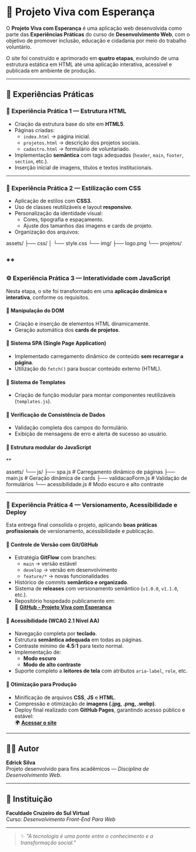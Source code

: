 # 🌱 Projeto Viva com Esperança

O **Projeto Viva com Esperança** é uma aplicação web desenvolvida como parte das **Experiências Práticas** do curso de **Desenvolvimento Web**, com o objetivo de promover inclusão, educação e cidadania por meio do trabalho voluntário.  

O site foi construído e aprimorado em **quatro etapas**, evoluindo de uma estrutura estática em HTML até uma aplicação interativa, acessível e publicada em ambiente de produção.

---

## 🧩 Experiências Práticas

### 🧱 **Experiência Prática 1 — Estrutura HTML**
- Criação da estrutura base do site em **HTML5**.  
- Páginas criadas:
  - `index.html` → página inicial.
  - `projetos.html` → descrição dos projetos sociais.
  - `cadastro.html` → formulário de voluntariado.
- Implementação **semântica** com tags adequadas (`header`, `main`, `footer`, `section`, etc.).
- Inserção inicial de imagens, títulos e textos institucionais.

---

### 🎨 **Experiência Prática 2 — Estilização com CSS**
- Aplicação de estilos com **CSS3**.
- Uso de classes reutilizáveis e layout **responsivo**.
- Personalização da identidade visual:
  - Cores, tipografia e espaçamento.
  - Ajuste dos tamanhos das imagens e cards de projeto.
- Organização dos arquivos:

assets/
├── css/
│ └── style.css
└── img/
├── logo.png
└── projetos/

**
---

### ⚙️ **Experiência Prática 3 — Interatividade com JavaScript**
Nesta etapa, o site foi transformado em uma **aplicação dinâmica e interativa**, conforme os requisitos.

#### 🔹 Manipulação do DOM
- Criação e inserção de elementos HTML dinamicamente.
- Geração automática dos **cards de projetos**.

#### 🔹 Sistema SPA (Single Page Application)
- Implementado carregamento dinâmico de conteúdo **sem recarregar a página**.
- Utilização do `fetch()` para buscar conteúdo externo (HTML).

#### 🔹 Sistema de Templates
- Criação de função modular para montar componentes reutilizáveis (`templates.js`).

#### 🔹 Verificação de Consistência de Dados
- Validação completa dos campos do formulário.
- Exibição de mensagens de erro e alerta de sucesso ao usuário.

#### 📁 Estrutura modular do JavaScript
**

assets/
└── js/
├── spa.js # Carregamento dinâmico de páginas
├── main.js # Geração dinâmica de cards
├── validacaoForm.js # Validação de formulários
└── acessibilidade.js # Modo escuro e alto contraste


---

### 🚀 **Experiência Prática 4 — Versionamento, Acessibilidade e Deploy**
Esta entrega final consolida o projeto, aplicando **boas práticas profissionais** de versionamento, acessibilidade e publicação.

#### 🔹 Controle de Versão com Git/GitHub
- Estratégia **GitFlow** com branches:
  - `main` → versão estável
  - `develop` → versão em desenvolvimento
  - `feature/*` → novas funcionalidades  
- Histórico de commits **semântico e organizado**.  
- Sistema de **releases** com versionamento semântico (`v1.0.0`, `v1.1.0`, etc.).  
- Repositório hospedado publicamente em:  
  🔗 [**GitHub - Projeto Viva com Esperança**](https://github.com/edrickss2019-code/Projeto-viva-com-esperanca)

#### 🔹 Acessibilidade (WCAG 2.1 Nível AA)
- Navegação completa por **teclado**.  
- Estrutura **semântica adequada** em todas as páginas.  
- Contraste mínimo de **4.5:1** para texto normal.  
- Implementação de:
  - **Modo escuro**
  - **Modo de alto contraste**
- Suporte completo a **leitores de tela** com atributos `aria-label`, `role`, etc.

#### 🔹 Otimização para Produção
- Minificação de arquivos **CSS**, **JS** e **HTML**.  
- Compressão e otimização de **imagens (.jpg, .png, .webp)**.  
- Deploy final realizado com **GitHub Pages**, garantindo acesso público e estável:  
  🌍 [**Acessar o site**](https://edrickss2019-code.github.io/Projeto-viva-com-esperanca/)

---

## 👨‍💻 Autor
**Edrick Silva**  
Projeto desenvolvido para fins acadêmicos — *Disciplina de Desenvolvimento Web.*

---

## 🏫 Instituição
**Faculdade Cruzeiro do Sul Virtual**  
Curso: *Desenvolvimento Front-End Para Web*    

---

> ✨ *"A tecnologia é uma ponte entre o conhecimento e a transformação social."*


